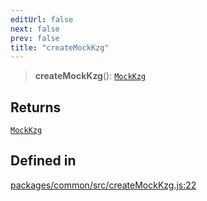 ```yaml
---
editUrl: false
next: false
prev: false
title: "createMockKzg"
---
```


> **createMockKzg**(): [`MockKzg`](/reference/tevm/common/type-aliases/mockkzg/)

## Returns

[`MockKzg`](/reference/tevm/common/type-aliases/mockkzg/)

## Defined in

[packages/common/src/createMockKzg.js:22](https://github.com/qbzzt/tevm-monorepo/blob/main/packages/common/src/createMockKzg.js#L22)
